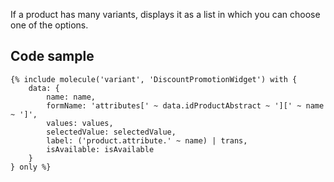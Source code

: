 If a product has many variants, displays it as a list in which you can choose one of the options.

## Code sample 

```
{% include molecule('variant', 'DiscountPromotionWidget') with {
    data: {
        name: name,
        formName: 'attributes[' ~ data.idProductAbstract ~ '][' ~ name ~ ']',
        values: values,
        selectedValue: selectedValue,
        label: ('product.attribute.' ~ name) | trans,
        isAvailable: isAvailable
    }
} only %}
```
